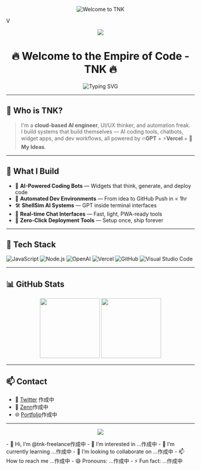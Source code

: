 <p align="center">
  <img src="./assets/![code-welcome-banner gif](https://github.com/user-attachments/assets/588aa7ae-5ac4-4b76-bb1c-12166f98bab3)" alt="Welcome to TNK" />
</p>

V<p align="center">
  <img src="https://raw.githubusercontent.com/username/repo/main/assets/code-welcome.svg" />
</p>

<!-- GitHubプロフィール用 README.md -->

<h1 align="center">🔥 Welcome to the Empire of Code - TNK 🔥</h1>
<p align="center">
  <img src="https://readme-typing-svg.herokuapp.com?font=Fira+Code&size=24&pause=1000&color=FF7F50&center=true&vCenter=true&width=435&lines=🚀+AI%E3%82%B3%E3%83%BC%E3%83%87%E3%82%A3%E3%83%B3%E3%82%B0%E3%82%92%E6%9C%AC%E6%B0%97%E3%81%A7%E8%87%AA%E5%8B%95%E5%8C%96;👑+VS+Code%E3%81%AE%E9%AD%94%E6%B3%95%E4%BD%BF%E3%81%84;💡+OpenAI+%2B+GitHub+%2B+Vercel;🔥+Welcome+to+the+TNK+System" alt="Typing SVG" />
</p>

---

## 💬 Who is TNK?

> I'm a **cloud-based AI engineer**, UI/UX thinker, and automation freak.  
> I build systems that build themselves — AI coding tools, chatbots, widget apps, and dev workflows, all powered by 🔥**GPT** + ⚡**Vercel** + 🧠**My Ideas**.

---

## 🚀 What I Build

- 🧠 **AI-Powered Coding Bots** — Widgets that think, generate, and deploy code
- 🧰 **Automated Dev Environments** — From idea to GitHub Push in < 1hr
- 🛠 **ShellSim AI Systems** — GPT inside terminal interfaces
- 📡 **Real-time Chat Interfaces** — Fast, light, PWA-ready tools
- 💬 **Zero-Click Deployment Tools** — Setup once, ship forever

---

## 🔧 Tech Stack

![JavaScript](https://img.shields.io/badge/-JavaScript-black?style=flat-square&logo=javascript)
![Node.js](https://img.shields.io/badge/-Node.js-black?style=flat-square&logo=node.js)
![OpenAI](https://img.shields.io/badge/-OpenAI-blueviolet?style=flat-square&logo=openai)
![Vercel](https://img.shields.io/badge/-Vercel-black?style=flat-square&logo=vercel)
![GitHub](https://img.shields.io/badge/-GitHub-181717?style=flat-square&logo=github)
![Visual Studio Code](https://img.shields.io/badge/-VSCode-007ACC?style=flat-square&logo=visual-studio-code)

---

## 📊 GitHub Stats

<p align="center">
  <img src="https://github-readme-stats.vercel.app/api?username=YOUR_GITHUB_USERNAME&show_icons=true&theme=tokyonight&count_private=true&hide=contribs" height="160"/>
  <img src="https://github-readme-stats.vercel.app/api/top-langs/?username=YOUR_GITHUB_USERNAME&layout=compact&theme=tokyonight" height="160"/>
</p>

---

## 📫 Contact

- 🔗 [Twitter](https://twitter.com/) 作成中
- 🧠 [Zenn](https://zenn.dev/)作成中
- 🌐 [Portfolio](https://your-portfolio.com)作成中

---

<p align="center">
  <img src="https://img.shields.io/badge/Made%20with-%E2%9D%A4%EF%B8%8F%20by%20TNK-orange?style=for-the-badge" />
</p>
- 👋 Hi, I’m @tnk-freelance作成中
- 👀 I’m interested in ...作成中
- 🌱 I’m currently learning ...作成中
- 💞️ I’m looking to collaborate on ...作成中
- 📫 How to reach me ...作成中
- 😄 Pronouns: ...作成中
- ⚡ Fun fact: ...作成中

<!---
tnk-freelance/tnk-freelance is a ✨ special ✨ repository because its `README.md` (this file) appears on your GitHub profile.
You can click the Preview link to take a look at your changes.
--->
